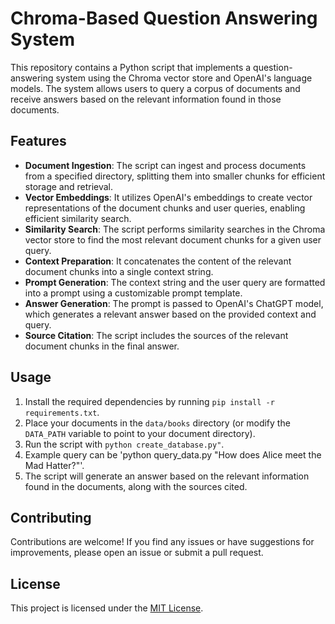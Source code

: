 
# Chroma-Based Question Answering System

This repository contains a Python script that implements a question-answering system using the Chroma vector store and OpenAI's language models. The system allows users to query a corpus of documents and receive answers based on the relevant information found in those documents.

## Features

- **Document Ingestion**: The script can ingest and process documents from a specified directory, splitting them into smaller chunks for efficient storage and retrieval.
- **Vector Embeddings**: It utilizes OpenAI's embeddings to create vector representations of the document chunks and user queries, enabling efficient similarity search.
- **Similarity Search**: The script performs similarity searches in the Chroma vector store to find the most relevant document chunks for a given user query.
- **Context Preparation**: It concatenates the content of the relevant document chunks into a single context string.
- **Prompt Generation**: The context string and the user query are formatted into a prompt using a customizable prompt template.
- **Answer Generation**: The prompt is passed to OpenAI's ChatGPT model, which generates a relevant answer based on the provided context and query.
- **Source Citation**: The script includes the sources of the relevant document chunks in the final answer.

## Usage

1. Install the required dependencies by running `pip install -r requirements.txt`.
2. Place your documents in the `data/books` directory (or modify the `DATA_PATH` variable to point to your document directory).
3. Run the script with `python create_database.py"`.
4. Example query can be 'python query_data.py "How does Alice meet the Mad Hatter?"'.
5. The script will generate an answer based on the relevant information found in the documents, along with the sources cited.

## Contributing

Contributions are welcome! If you find any issues or have suggestions for improvements, please open an issue or submit a pull request.

## License

This project is licensed under the [MIT License](LICENSE).
